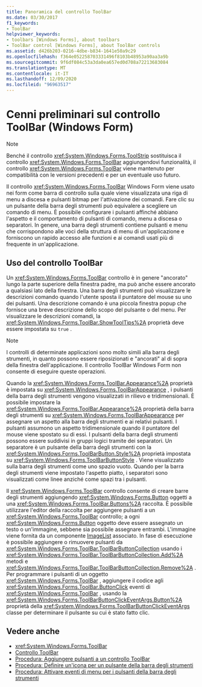 ```yaml
---
title: Panoramica del controllo ToolBar
ms.date: 03/30/2017
f1_keywords:
- ToolBar
helpviewer_keywords:
- toolbars [Windows Forms], about toolbars
- ToolBar control [Windows Forms], about ToolBar controls
ms.assetid: d426b203-0216-4dbe-b834-1641e50a9c29
ms.openlocfilehash: f364e052258703331496f8103b48953a90aa3a9b
ms.sourcegitcommit: 9f6df084c53a3da0ea657ed0d708a72213683084
ms.translationtype: MT
ms.contentlocale: it-IT
ms.lasthandoff: 12/09/2020
ms.locfileid: "96963517"
---
```

# <a name="toolbar-control-overview-windows-forms"></a>Cenni preliminari sul controllo ToolBar (Windows Form)
> [!NOTE]
> Benché il controllo <xref:System.Windows.Forms.ToolStrip> sostituisca il controllo <xref:System.Windows.Forms.ToolBar> aggiungendovi funzionalità, il controllo <xref:System.Windows.Forms.ToolBar> viene mantenuto per compatibilità con le versioni precedenti e per un eventuale uso futuro.  
  
 Il controllo <xref:System.Windows.Forms.ToolBar> Windows Form viene usato nei form come barra di controllo sulla quale viene visualizzata una riga di menu a discesa e pulsanti bitmap per l'attivazione dei comandi. Fare clic su un pulsante della barra degli strumenti può equivalere a scegliere un comando di menu. È possibile configurare i pulsanti affinché abbiano l'aspetto e il comportamento di pulsanti di comando, menu a discesa o separatori. In genere, una barra degli strumenti contiene pulsanti e menu che corrispondono alle voci della struttura di menu di un'applicazione e forniscono un rapido accesso alle funzioni e ai comandi usati più di frequente in un'applicazione.  
  
## <a name="working-with-the-toolbar-control"></a>Uso del controllo ToolBar  
 Un <xref:System.Windows.Forms.ToolBar> controllo è in genere "ancorato" lungo la parte superiore della finestra padre, ma può anche essere ancorato a qualsiasi lato della finestra. Una barra degli strumenti può visualizzare le descrizioni comando quando l'utente sposta il puntatore del mouse su uno dei pulsanti. Una descrizione comando è una piccola finestra popup che fornisce una breve descrizione dello scopo del pulsante o del menu. Per visualizzare le descrizioni comandi, la <xref:System.Windows.Forms.ToolBar.ShowToolTips%2A> proprietà deve essere impostata su `true` .  
  
> [!NOTE]
> I controlli di determinate applicazioni sono molto simili alla barra degli strumenti, in quanto possono essere riposizionati e "ancorati" al di sopra della finestra dell'applicazione. Il controllo ToolBar Windows Form non consente di eseguire queste operazioni.  
  
 Quando la <xref:System.Windows.Forms.ToolBar.Appearance%2A> proprietà è impostata su <xref:System.Windows.Forms.ToolBarAppearance> , i pulsanti della barra degli strumenti vengono visualizzati in rilievo e tridimensionali. È possibile impostare la <xref:System.Windows.Forms.ToolBar.Appearance%2A> proprietà della barra degli strumenti su <xref:System.Windows.Forms.ToolBarAppearance> per assegnare un aspetto alla barra degli strumenti e ai relativi pulsanti. I pulsanti assumono un aspetto tridimensionale quando il puntatore del mouse viene spostato su di essi. I pulsanti della barra degli strumenti possono essere suddivisi in gruppi logici tramite dei separatori. Un separatore è un pulsante della barra degli strumenti con la <xref:System.Windows.Forms.ToolBarButton.Style%2A> proprietà impostata su <xref:System.Windows.Forms.ToolBarButtonStyle> . Viene visualizzato sulla barra degli strumenti come uno spazio vuoto. Quando per la barra degli strumenti viene impostato l'aspetto piatto, i separatori sono visualizzati come linee anziché come spazi tra i pulsanti.  
  
 Il <xref:System.Windows.Forms.ToolBar> controllo consente di creare barre degli strumenti aggiungendo <xref:System.Windows.Forms.Button> oggetti a una <xref:System.Windows.Forms.ToolBar.Buttons%2A> raccolta. È possibile utilizzare l'editor della raccolta per aggiungere pulsanti a un <xref:System.Windows.Forms.ToolBar> controllo; a ogni <xref:System.Windows.Forms.Button> oggetto deve essere assegnato un testo o un'immagine, sebbene sia possibile assegnare entrambi. L'immagine viene fornita da un componente [ImageList](imagelist-component-windows-forms.md) associato. In fase di esecuzione è possibile aggiungere o rimuovere pulsanti da <xref:System.Windows.Forms.ToolBar.ToolBarButtonCollection> usando i <xref:System.Windows.Forms.ToolBar.ToolBarButtonCollection.Add%2A> metodi e <xref:System.Windows.Forms.ToolBar.ToolBarButtonCollection.Remove%2A> . Per programmare i pulsanti di un oggetto <xref:System.Windows.Forms.ToolBar> , aggiungere il codice agli <xref:System.Windows.Forms.ToolBar.ButtonClick> eventi di <xref:System.Windows.Forms.ToolBar> , usando la <xref:System.Windows.Forms.ToolBarButtonClickEventArgs.Button%2A> proprietà della <xref:System.Windows.Forms.ToolBarButtonClickEventArgs> classe per determinare il pulsante su cui è stato fatto clic.  
  
## <a name="see-also"></a>Vedere anche

- <xref:System.Windows.Forms.ToolBar>
- [Controllo ToolBar](toolbar-control-windows-forms.md)
- [Procedura: Aggiungere pulsanti a un controllo ToolBar](how-to-add-buttons-to-a-toolbar-control.md)
- [Procedura: Definire un'icona per un pulsante della barra degli strumenti](how-to-define-an-icon-for-a-toolbar-button.md)
- [Procedura: Attivare eventi di menu per i pulsanti della barra degli strumenti](how-to-trigger-menu-events-for-toolbar-buttons.md)

